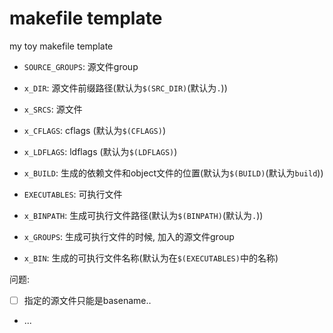 # makefile template

my toy makefile template

- `SOURCE_GROUPS`: 源文件group
- `x_DIR`: 源文件前缀路径(默认为`$(SRC_DIR)`(默认为`.`))
- `x_SRCS`: 源文件
- `x_CFLAGS`: cflags (默认为`$(CFLAGS)`)
- `x_LDFLAGS`: ldflags (默认为`$(LDFLAGS)`)
- `x_BUILD`: 生成的依赖文件和object文件的位置(默认为`$(BUILD)`(默认为`build`))

- `EXECUTABLES`: 可执行文件
- `x_BINPATH`: 生成可执行文件路径(默认为`$(BINPATH)`(默认为`.`))
- `x_GROUPS`: 生成可执行文件的时候, 加入的源文件group
- `x_BIN`: 生成的可执行文件名称(默认为在`$(EXECUTABLES)`中的名称)

问题:
- [ ] 指定的源文件只能是basename..
- ...
